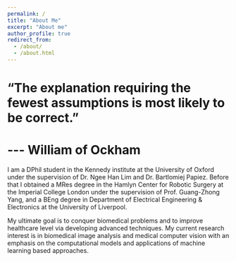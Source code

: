 ```yaml
---
permalink: /
title: "About Me"
excerpt: "About me"
author_profile: true
redirect_from: 
  - /about/
  - /about.html
---
```


# “The explanation requiring the fewest assumptions is most likely to be correct.”
# --- William of Ockham


I am a DPhil student in the Kennedy institute at the University of Oxford under the supervision of Dr. Ngee Han Lim and Dr. Bartlomiej Papiez. Before that I obtained a MRes degree in the Hamlyn Center for Robotic Surgery at the Imperial College London under the supervision of Prof. Guang-Zhong Yang, and a BEng degree in Department of Electrical Engineering & Electronics at the University of Liverpool.

My ultimate goal is to conquer biomedical problems and to improve healthcare level via developing advanced techniques. My current research interest is in biomedical image analysis and medical computer vision with an emphasis on the computational models and applications of machine learning based approaches.
